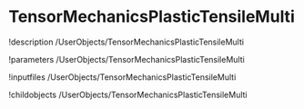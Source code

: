 <!-- MOOSE Documentation Stub: Remove this when content is added. -->

# TensorMechanicsPlasticTensileMulti
!description /UserObjects/TensorMechanicsPlasticTensileMulti

!parameters /UserObjects/TensorMechanicsPlasticTensileMulti

!inputfiles /UserObjects/TensorMechanicsPlasticTensileMulti

!childobjects /UserObjects/TensorMechanicsPlasticTensileMulti
